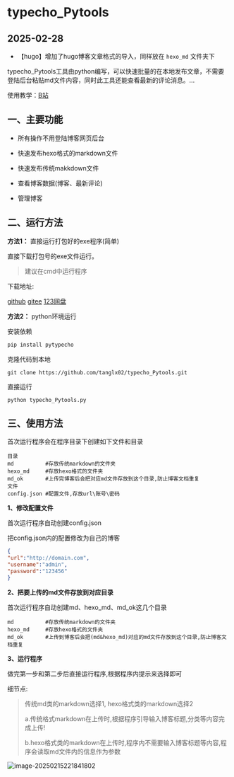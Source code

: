 # typecho_Pytools

## 2025-02-28

- 【hugo】增加了hugo博客文章格式的导入，同样放在 `hexo_md` 文件夹下

typecho_Pytools工具由python编写，可以快速批量的在本地发布文章，不需要登陆后台粘贴md文件内容，同时此工具还能查看最新的评论消息。...

使用教学：[B站](https://www.bilibili.com/video/BV1YwAue5ExC/)
## 一、主要功能

- 所有操作不用登陆博客网页后台

- 快速发布hexo格式的markdown文件
- 快速发布传统makkdown文件
- 查看博客数据(博客、最新评论)
- 管理博客

## 二、运行方法

**方法1：** 直接运行打包好的exe程序(简单)

直接下载打包号的exe文件运行。

>  建议在cmd中运行程序

下载地址:

[github](https://github.com/tanglx02/typecho_Pytools/releases/)   [gitee](https://gitee.com/tanglx02/typecho_Pytools/releases/)   [123网盘](https://www.123865.com/s/4DttVv-pF0ov)


**方法2：** python环境运行

安装依赖

```python
pip install pytypecho
```

克隆代码到本地

```git
git clone https://github.com/tanglx02/typecho_Pytools.git
```

直接运行

```
python typecho_Pytools.py
```



## 三、使用方法

首次运行程序会在程序目录下创建如下文件和目录

```
目录
md			#存放传统markdown的文件夹
hexo_md		#存放hexo格式的文件夹
md_ok		#上传完博客后会把对应md文件存放到这个目录,防止博客文档重复
文件
config.json	#配置文件,存放url\账号\密码
```

**1、修改配置文件**

首次运行程序自动创建config.json

把config.json内的配置修改为自己的博客

```json
{
"url":"http://domain.com",
"username":"admin",
"password":"123456"
}
```

**2、把要上传的md文件存放到对应目录**

首次运行程序自动创建md、hexo_md、md_ok这几个目录

```
md			#存放传统markdown的文件夹
hexo_md		#存放hexo格式的文件夹
md_ok		#上传到博客后会把(md&hexo_md)对应的md文件存放到这个目录,防止博客文档重复
```



**3、运行程序**

做完第一步和第二步后直接运行程序,根据程序内提示来选择即可

细节点:

> 传统md类的markdown选择1,  hexo格式类的markdown选择2
>
> a.传统格式markdown在上传时,根据程序引导输入博客标题,分类等内容完成上传!
>
> b.hexo格式类的markdown在上传时,程序内不需要输入博客标题等内容,程序会读取md文件内的信息作为参数

![image-20250215221841802](./image-20250215221841802.png)
